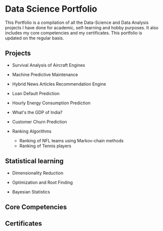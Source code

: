 # Data Science Portfolio
This Portfolio is a compilation of all the Data-Science and Data Analysis projects I have done for academic, self-learning and hobby purposes. It also includes my core competencies and my certificates. This portfolio is updated on the regular basis.

## Projects
  - Survival Analysis of Aircraft Engines
  
  - Machine Predictive Maintenance
  
  - Hybrid News Articles Recommendation Engine
  
  - Loan Default Prediction
  
  - Hourly Energy Consumption Prediction
  
  - What's the GDP of India?
  
  - Customer Churn Prediction
  
  - Ranking Algorithms
    - Ranking of NFL teams using Markov-chain methods
    - Ranking of Tennis players
    
## Statistical learning
  - Dimensionality Reduction
  
  - Optimization and Root Finding
  
  - Bayesian Statistics

## Core Competencies
  
## Certificates 
  
  
    
